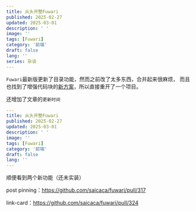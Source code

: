 ```yaml
---
title: 从头开整Fuwari
published: 2025-02-27
updated: 2025-03-01
description: ' '
image: ''
tags: [Fuwari]
category: '前端'
draft: false 
lang: ''
series: 杂谈
---
```


`Fuwari`最新版更新了目录功能，然而之前改了太多东西，合并起来很麻烦，
而且也找到了增强代码块的[新方案](/posts/frontend/code_block_ex/)，所以直接重开了一个项目。

还增加了文章的`更新时间`
```yml ins={4}
---
title: 从头开整Fuwari
published: 2025-02-27
updated: 2025-03-01
description: ' '
image: ''
tags: [Fuwari]
category: '前端'
draft: false 
lang: ''
---
```

顺便看到两个新功能（还未实装）

post pinning：https://github.com/saicaca/fuwari/pull/317

link-card：https://github.com/saicaca/fuwari/pull/324